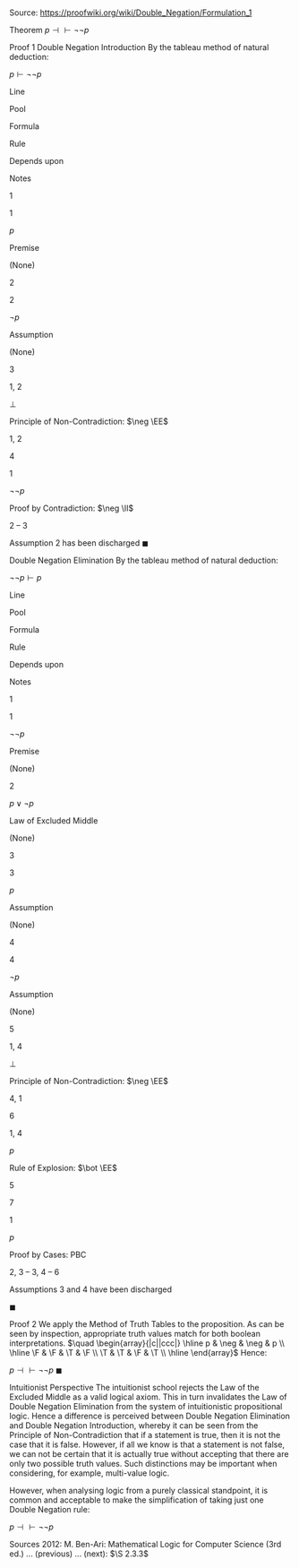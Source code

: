 # 

Source: https://proofwiki.org/wiki/Double_Negation/Formulation_1



Theorem
$p \dashv \vdash \neg \neg p$


Proof 1
Double Negation Introduction
By the tableau method of natural deduction:


$p \vdash \neg \neg p$


Line


Pool

Formula

Rule

Depends upon

Notes


1


1

$p$

Premise

(None)




2


2

$\neg p$

Assumption

(None)




3


1, 2

$\bot$

Principle of Non-Contradiction: $\neg \EE$

1, 2




4


1

$\neg \neg p$

Proof by Contradiction: $\neg \II$

2 – 3

Assumption 2 has been discharged
$\blacksquare$


Double Negation Elimination
By the tableau method of natural deduction:


$\neg \neg p \vdash p$


Line


Pool

Formula

Rule

Depends upon

Notes


1


1

$\neg \neg p$

Premise

(None)




2




$p \lor \neg p$

Law of Excluded Middle

(None)




3


3

$p$

Assumption

(None)




4


4

$\neg p$

Assumption

(None)




5


1, 4

$\bot$

Principle of Non-Contradiction: $\neg \EE$

4, 1




6


1, 4

$p$

Rule of Explosion: $\bot \EE$

5




7


1

$p$

Proof by Cases: $\text{PBC}$

2, 3 – 3, 4 – 6

Assumptions 3 and 4 have been discharged

$\blacksquare$


Proof 2
We apply the Method of Truth Tables to the proposition.
As can be seen by inspection, appropriate truth values match for both boolean interpretations.
$\quad \begin{array}{|c||ccc|} \hline
p & \neg & \neg & p \\
\hline
\F & \F & \T & \F \\
\T & \T & \F & \T \\
\hline
\end{array}$
Hence:

$p \dashv \vdash \neg \neg p$
$\blacksquare$


Intuitionist Perspective
The intuitionist school rejects the Law of the Excluded Middle as a valid logical axiom.
This in turn invalidates the Law of Double Negation Elimination from the system of intuitionistic propositional logic.
Hence a difference is perceived between Double Negation Elimination and Double Negation Introduction, whereby it can be seen from the Principle of Non-Contradiction that if a statement is true, then it is not the case that it is false.
However, if all we know is that a statement is not false, we can not be certain that it is actually true without accepting that there are only two possible truth values.
Such distinctions may be important when considering, for example, multi-value logic.

However, when analysing logic from a purely classical standpoint, it is common and acceptable to make the simplification of taking just one Double Negation rule:

$p \dashv \vdash \neg \neg p$


Sources
2012: M. Ben-Ari: Mathematical Logic for Computer Science (3rd ed.) ... (previous) ... (next): $\S 2.3.3$




